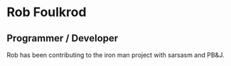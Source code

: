 # Rob Foulkrod

## Programmer / Developer

Rob has been contributing to the iron man project with sarsasm and PB&J.
